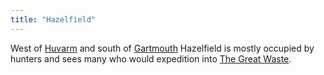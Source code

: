 ```yaml
---
title: "Hazelfield"
---
```


West of [Huvarm](Geography/Continents/Yenu/Cities/Huvarm.md) and south of [Gartmouth](Geography/Continents/Yenu/Cities/Gartmouth.md) Hazelfield  is mostly occupied by hunters and sees many who would expedition into [The Great Waste](Geography/Continents/Yenu/Landmarks/The%20Great%20Waste.md). 

